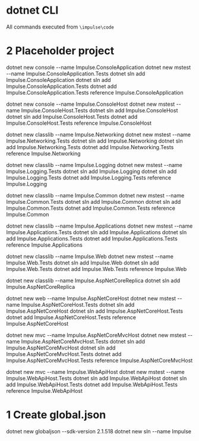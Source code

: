 # dotnet CLI

All commands executed from `\impulse\code`

# 2 Placeholder project

dotnet new console --name Impulse.ConsoleApplication
dotnet new mstest --name Impulse.ConsoleApplication.Tests
dotnet sln add Impulse.ConsoleApplication
dotnet sln add Impulse.ConsoleApplication.Tests
dotnet add Impulse.ConsoleApplication.Tests reference Impulse.ConsoleApplication

dotnet new console --name Impulse.ConsoleHost
dotnet new mstest --name Impulse.ConsoleHost.Tests
dotnet sln add Impulse.ConsoleHost
dotnet sln add Impulse.ConsoleHost.Tests
dotnet add Impulse.ConsoleHost.Tests reference Impulse.ConsoleHost

dotnet new classlib --name Impulse.Networking
dotnet new mstest --name Impulse.Networking.Tests
dotnet sln add Impulse.Networking
dotnet sln add Impulse.Networking.Tests
dotnet add Impulse.Networking.Tests reference Impulse.Networking

dotnet new classlib --name Impulse.Logging
dotnet new mstest --name Impulse.Logging.Tests
dotnet sln add Impulse.Logging
dotnet sln add Impulse.Logging.Tests
dotnet add Impulse.Logging.Tests reference Impulse.Logging

dotnet new classlib --name Impulse.Common
dotnet new mstest --name Impulse.Common.Tests
dotnet sln add Impulse.Common
dotnet sln add Impulse.Common.Tests
dotnet add Impulse.Common.Tests reference Impulse.Common

dotnet new classlib --name Impulse.Applications
dotnet new mstest --name Impulse.Applications.Tests
dotnet sln add Impulse.Applications
dotnet sln add Impulse.Applications.Tests
dotnet add Impulse.Applications.Tests reference Impulse.Applications

dotnet new classlib --name Impulse.Web
dotnet new mstest --name Impulse.Web.Tests
dotnet sln add Impulse.Web
dotnet sln add Impulse.Web.Tests
dotnet add Impulse.Web.Tests reference Impulse.Web

dotnet new classlib --name Impulse.AspNetCoreReplica
dotnet sln add Impulse.AspNetCoreReplica


dotnet new web --name Impulse.AspNetCoreHost
dotnet new mstest --name Impulse.AspNetCoreHost.Tests
dotnet sln add Impulse.AspNetCoreHost
dotnet sln add Impulse.AspNetCoreHost.Tests
dotnet add Impulse.AspNetCoreHost.Tests reference Impulse.AspNetCoreHost


dotnet new mvc --name Impulse.AspNetCoreMvcHost
dotnet new mstest --name Impulse.AspNetCoreMvcHost.Tests
dotnet sln add Impulse.AspNetCoreMvcHost
dotnet sln add Impulse.AspNetCoreMvcHost.Tests
dotnet add Impulse.AspNetCoreMvcHost.Tests reference Impulse.AspNetCoreMvcHost


dotnet new mvc --name Impulse.WebApiHost
dotnet new mstest --name Impulse.WebApiHost.Tests
dotnet sln add Impulse.WebApiHost
dotnet sln add Impulse.WebApiHost.Tests
dotnet add Impulse.WebApiHost.Tests reference Impulse.WebApiHost


# 1 Create global.json 
dotnet new globaljson --sdk-version 2.1.518
dotnet new sln --name Impulse
